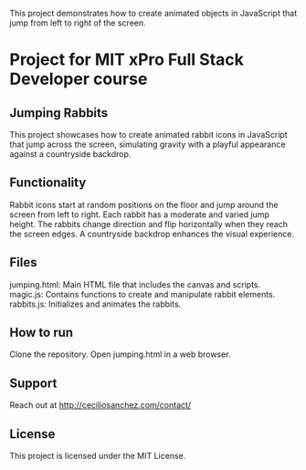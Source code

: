 This project demonstrates how to create animated objects in JavaScript that jump from left to right of the screen.

# Project for MIT xPro Full Stack Developer course

## Jumping Rabbits

This project showcases how to create animated rabbit icons in JavaScript that jump across the screen, simulating gravity with a playful appearance against a countryside backdrop.

## Functionality

Rabbit icons start at random positions on the floor and jump around the screen from left to right.
Each rabbit has a moderate and varied jump height.
The rabbits change direction and flip horizontally when they reach the screen edges.
A countryside backdrop enhances the visual experience.

## Files

jumping.html: Main HTML file that includes the canvas and scripts.</br>
magic.js: Contains functions to create and manipulate rabbit elements.</br>
rabbits.js: Initializes and animates the rabbits.

## How to run

Clone the repository.
Open jumping.html in a web browser.

## Support

Reach out at http://ceciliosanchez.com/contact/

## License

This project is licensed under the MIT License.
